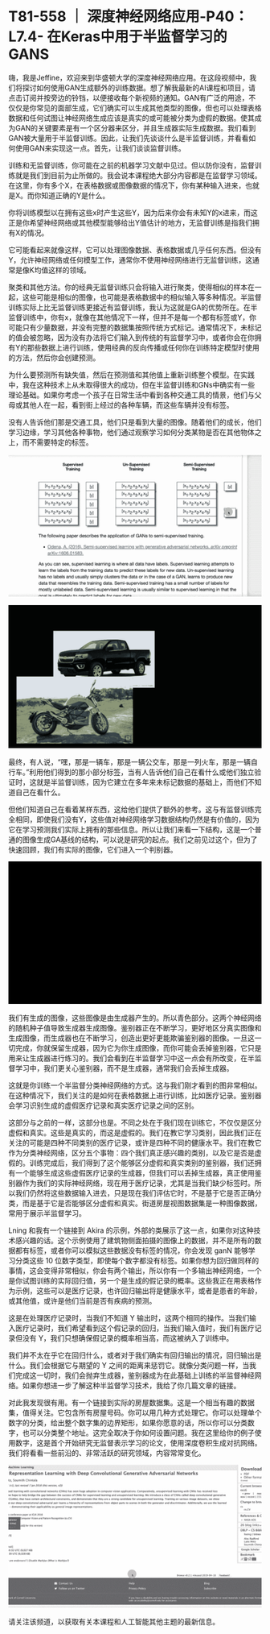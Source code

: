 # T81-558 ｜ 深度神经网络应用-P40：L7.4- 在Keras中用于半监督学习的GANS 

嗨，我是Jeffine，欢迎来到华盛顿大学的深度神经网络应用。在这段视频中，我们将探讨如何使用GAN生成额外的训练数据。想了解我最新的AI课程和项目，请点击订阅并按旁边的铃铛，以便接收每个新视频的通知。GAN有广泛的用途，不仅仅是你常见的面部生成，它们确实可以生成其他类型的图像，但也可以处理表格数据和任何试图让神经网络生成应该是真实的或可能被分类为虚假的数据。使其成为GAN的关键要素是有一个区分器来区分，并且生成器实际生成数据。我们看到GAN被大量用于半监督训练。因此，让我们先谈谈什么是半监督训练，并看看如何使用GAN来实现这一点。首先，让我们谈谈监督训练。

训练和无监督训练，你可能在之前的机器学习文献中见过。但以防你没有，监督训练就是我们到目前为止所做的。我会说本课程绝大部分内容都是在监督学习领域。在这里，你有多个X，在表格数据或图像数据的情况下，你有某种输入进来，也就是X。而你知道正确的Y是什么。

你将训练模型以在拥有这些x时产生这些Y，因为后来你会有未知Y的x进来，而这正是你希望神经网络或其他模型能够给出Y值估计的地方，无监督训练是指我们拥有X的情况。

它可能看起来就像这样，它可以处理图像数据、表格数据或几乎任何东西。但没有Y，允许神经网络或任何模型工作，通常你不使用神经网络进行无监督训练，这通常是像K均值这样的领域。

聚类和其他方法。你的经典无监督训练只会将输入进行聚类，使得相似的样本在一起，这些可能是相似的图像，也可能是表格数据中的相似输入等多种情况。半监督训练实际上比无监督训练更接近有监督训练，我认为这就是GA的优势所在。在半监督训练中，你有x，就像在其他情况下一样，但并不是每一个都有标签或Y，你可能只有少量数据，并没有完整的数据集按照传统方式标记。通常情况下，未标记的值会被忽略，因为没有办法将它们输入到传统的有监督学习中，或者你会在你拥有Y的那些数据上进行训练，使用经典的反向传播或任何你在训练特定模型时使用的方法，然后你会创建预测。

为什么要预测所有缺失值，然后在预测值和其他值上重新训练整个模型。在实践中，我在这种技术上从未取得很大的成功，但在半监督训练和GNs中确实有一些理论基础。如果你考虑一个孩子在日常生活中看到各种交通工具的情景，他们与父母或其他人在一起，看到街上经过的各种车辆，而这些车辆并没有标签。

没有人告诉他们那是交通工具，他们只是看到大量的图像。随着他们的成长，他们学习边缘，学习其他各种事物，他们通过观察学习如何分类某物是否在其他物体之上，而不需要特定的标签。

![](img/f767f7ef74d84f44593821b6fdff2880_1.png)

![](img/f767f7ef74d84f44593821b6fdff2880_2.png)

最终，有人说，“嘿，那是一辆车，那是一辆公交车，那是一列火车，那是一辆自行车。”利用他们得到的那小部分标签，当有人告诉他们自己在看什么或他们独立验证时，这就是半监督训练，因为它建立在多年来未标记数据的基础上，而他们不知道自己在看什么。

但他们知道自己在看着某样东西，这给他们提供了额外的参考。这与有监督训练完全相同，即使我们没有Y，这些值对神经网络学习数据结构仍然是有价值的，因为它在学习预测我们实际上拥有的那些信息。所以让我们来看一下结构，这是一个普通的图像生成GA基线的结构，可以说是研究的起点。我们之前见过这个，但为了快速回顾，我们有实际的图像，它们进入一个判别器。

![](img/f767f7ef74d84f44593821b6fdff2880_4.png)

我们有生成的图像，这些图像是由生成器产生的。所以青色部分。这两个神经网络的随机种子值导致生成器生成图像。鉴别器正在不断学习，更好地区分真实图像和生成图像，而生成器也在不断学习，创造出更好更能欺骗鉴别器的图像。一旦这一切完成，你就保留生成器，因为它为你生成图像，而你可能会丢掉鉴别器，它只是用来让生成器进行练习的。我们会看到在半监督学习中这一点会有所改变，在半监督学习中，我们更关心鉴别器，而不是生成器，通常我们会丢掉生成器。

这就是你训练一个半监督分类神经网络的方式。这与我们刚才看到的图非常相似。在这种情况下，我们关注的是如何在表格数据上进行训练，比如医疗记录。鉴别器会学习识别生成的虚假医疗记录和真实医疗记录之间的区别。

这部分与之前的一样，这部分也是。不同之处在于我们现在训练它，不仅仅是区分虚假和真实。这些是真实的，而这是虚假的。我们在教它学习类别，因此我们正在关注的可能是四种不同类别的医疗记录，或许是四种不同的健康水平。我们在教它作为分类神经网络，区分五个事物：四个我们真正感兴趣的类别，以及它是否是虚假的。训练完成后，我们得到了这个能够区分虚假和真实类别的鉴别器，我们还拥有一个能够生成这些虚假医疗记录的生成器，但我们可以丢掉生成器，真正使用鉴别器作为我们的实际神经网络，现在用于医疗记录，尤其是当我们缺少标签时。所以我们仍然将这些数据输入进去，只是现在我们评估它时，不是基于它是否正确分类，而是基于它是否能够区分虚假和真实。街道房屋视图数据集是一种图像数据，常用于展示半监督学习。

Lning 和我有一个链接到 Akira 的示例，外部的类展示了这一点，如果你对这种技术感兴趣的话。这个示例使用了建筑物侧面拍摄的图像上的数据，并不是所有的数据都有标签，或者你可以模拟这些数据没有标签的情况，你会发现 ganN 能够学习分类这些 10 位数字类型，即使每个数字都没有标签。如果你想为回归做同样的事情，这会变得非常相似，你会有两个输出，所以你有一个多输出神经网络，一个是你试图训练的实际回归值，另一个是生成的假记录的概率。这些我正在用表格作为示例，这些可以是医疗记录，也许回归输出将是健康水平，或者是患者的年龄，或其他值，或许是他们当前是否有疾病的预测。

这是在处理医疗记录时，当我们不知道 Y 输出时，这两个相同的操作。当我们输入医疗记录时，我们希望看到这个假记录的回归，当我们输入值时，我们有医疗记录但没有 Y，我们只想确保假记录的概率相当高，而这被纳入了训练中。

我们并不太在乎它在回归什么，或者对于我们确实有回归输出的情况，回归输出是什么。我们会根据它与期望的 Y 之间的距离来惩罚它。就像分类问题一样，当我们完成这一切时，我们会抛弃生成器，鉴别器成为在此基础上训练的半监督神经网络。如果你想进一步了解这种半监督学习技术，我给了你几篇文章的链接。

对此我发现很有用。有一个链接到实际的房屋数据集。这是一个相当有趣的数据集，值得关注。它包含所有房屋号码。你可以用几种方式处理它。你可以处理单个数字的分类，给出整个数字集的边界矩形，如果你愿意的话，所以你可以分类数字，也可以分类整个地址。这完全取决于你如何设置问题。我在这里给你的例子使用数字，这是首个开始研究无监督表示学习的论文，使用深度卷积生成对抗网络。我们将看看一些前沿的、非常活跃的研究领域，内容常常变化。

![](img/f767f7ef74d84f44593821b6fdff2880_6.png)

请关注该频道，以获取有关本课程和人工智能其他主题的最新信息。
